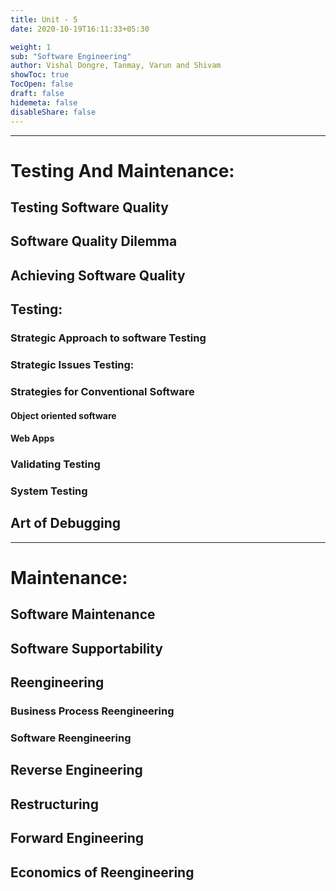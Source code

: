 ```yaml
---
title: Unit - 5
date: 2020-10-19T16:11:33+05:30

weight: 1
sub: "Software Engineering"
author: Vishal Dongre, Tanmay, Varun and Shivam
showToc: true
TocOpen: false
draft: false
hidemeta: false
disableShare: false
---
```


---

# Testing And Maintenance:

## Testing Software Quality

## Software Quality Dilemma

## Achieving Software Quality

## Testing:

### Strategic Approach to software Testing

### Strategic Issues Testing:

### Strategies for Conventional Software

#### Object oriented software

#### Web Apps

### Validating Testing

### System Testing

## Art of Debugging

---

# Maintenance:

## Software Maintenance

## Software Supportability

## Reengineering

### Business Process Reengineering

### Software Reengineering

## Reverse Engineering

## Restructuring

## Forward Engineering

## Economics of Reengineering
